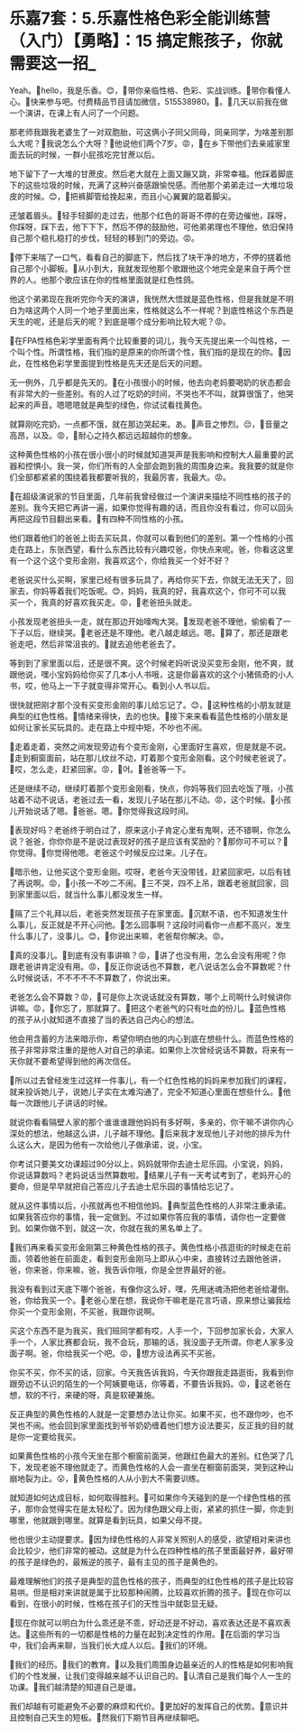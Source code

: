 # 乐嘉7套：5.乐嘉性格色彩全能训练营（入门）【勇略】：15 搞定熊孩子，你就需要这一招_

Yeah。🎼hello，我是乐香。😊，🎼带你亲临性格、色彩、实战训练。🎼带你看懂人心。🎼快来参与吧。付费精品节目请加微信，515538980。🎼。🎼几天以前我在做一个演讲，在课上有人问了一个问题。

那老师我跟我老婆生了一对双胞胎，可这俩小子同父同母，同亲同学，为啥差别那么大呢？🎼我说怎么个大呀？🎼他说他们两个7岁。😡，🎼在乡下带他们去亲戚家里面去玩的时候，一群小屁孩吃完甘蔗以后。

地下留下了一大堆的甘蔗皮。然后老大就在上面又蹦又跳，非常幸福。他踩着脚底下的这些垃圾的时候，充满了这种兴奋感跟愉悦感。而他那个弟弟走过一大堆垃圾皮的时候。😊，🎼把裤脚管给挽起来，而且小心翼翼的踮着脚尖。

还皱着眉头。🎼轻手轻脚的走过去，他那个红色的哥哥不停的在旁边催他，踩呀，你踩呀，踩下去，他下下下，然后不停的鼓励他，可他弟弟理也不理他，依旧保持自己那个稳扎稳打的步伐，轻轻的移到门的旁边。😡。

🎼停下来喘了一口气，看看自己的脚底下，然后找了块干净的地方，不停的搓着他自己那个小脚板。🎼从小到大，我就发现他那个歌跟他这个地完全是来自于两个世界的人。他那个歌应该在你的性格里面就是红色性鸽。

他这个弟弟现在我听完你今天的演讲，我恍然大悟就是蓝色性格，但是我就是不明白为啥这两个人同一个地子里面出来，性格就这么不一样呢？到底性格这个东西是天生的呢，还是后天的呢？到底是哪个成分影响比较大呢？😡。

🎼在FPA性格色彩学里面有两个比较重要的词儿，我今天先提出来一个叫性格，一个叫个性。所谓性格，我们指的是原来的你所谓个性，我们指的是现在的你。🎼因此，在性格色彩学里面提到性格是先天还是后天的问题。

无一例外，几乎都是先天的。🎼在小孩很小的时候，他去向老妈要喝奶的状态都会有非常大的一些差别。有的人过了吃奶的时间，不哭也不不叫，就算很饿了，他哭起来的声音。嗯嗯嗯就是典型的绿色，你试试看找黄色。

就算刚吃完奶，一点都不饿，就在那边哭起来。あ。🎼声音之惨烈。😔，🎼音量之高昂，以及。😡，🎼耐心之持久都远远超越你的想象。

这种黄色性格的小孩在很小很小的时候就知道哭声是我影响和控制大人最重要的武器和控惧小。我一哭，你们所有的人全部会跑到我的周围身边来。我我要的就是你们全部都紧紧的围绕着我都要听我的，我最厉害，我最大。😡。

🎼在超级演说家的节目里面，几年前我曾经做过一个演讲来描绘不同性格的孩子的差别。我今天把它再讲一遍，如果你觉得有趣的话，而且你没有看过，你可以回头再把这段节目翻出来看。🎼有四种不同性格的小孩。

他们跟着他们的爸爸上街去买玩具，你就可以看到他们的差别。第一个性格的小孩走在路上，东张西望，看什么东西比较有兴趣哎爸，你快点来呢。爸，你看这这里有一个这个这个变形金刚，我喜欢这个，你给我买一个好不好？

老爸说买什么买啊，家里已经有很多玩具了，再给你买下去，你就无法无天了，回家去，你妈等着我们吃饭呢。😊，妈妈，我真的好，我喜欢这个，你可不可以我买一个，我真的好喜欢我买走。😡，🎼老爸扭头就走。

小孩发现老爸扭头一走，就在那边开始嚎啕大哭。🎼发现老爸不理他，偷偷看了一下子以后，继续哭。🎼老爸还是不理他。老八越走越远。嗯。🎼算了，那还是跟老爸走吧，然后非常沮丧的。🎼就去追他老爸去了。

等到到了家里面以后，还是很不爽。这个时候老妈听说没买变形金刚，他不爽，就跟他说，嘿小宝妈妈给你买了几本小人书哦，这是你最喜欢的这个小猪佩奇的小人书，哎，他马上一下子就变得非常开心。看到小人书以后。

很快就把刚才那个没有买变形金刚的事儿给忘记了。😊，🎼这种性格的小朋友就是典型的红色性格。🎼情绪来得快，去的也快。🎼接下来来看看蓝色性格的小朋友是如何让家长买玩具的。走在路上中规中矩，不吵也不闹。

🎼走着走着，突然之间发现旁边有个变形金刚，心里面好生喜欢，但是就是不说。🎼走到橱窗面前，站在那儿纹丝不动，盯着那个变形金刚看。这个时候老爸说了。🎼哎，怎么走，赶紧回家。😡，🎼어。🎼爸爸等一下。

还是继续不动，继续盯着那个变形金刚看，快点，你妈等我们回去吃饭了哦，小孩站着不动不说话，老爸过去一看，发现儿子站在那儿不动。😡，这个时候。🎼小孩儿开始说话了嗯。🎼爸爸。嗯。🎼你觉得我这段时间。

🎼表现好吗？老爸终于明白过了，原来这小子肯定心里有鬼啊，还不错啊，你怎么说？爸爸，你你你是不是说过表现好的孩子是应该有奖励的？🎼那你可不可以？🎼你觉得。🎼你觉得他嗯。老爸这个时候反应过来。儿子在。

🎼暗示他，让他买这个变形金刚。哎呀，老爸今天没带钱，赶紧回家吧，以后有钱了再说啊。😡，🎼小孩一不吵二不闹。🎼三不哭，四不上吊，跟着老爸就回家，回到家里面以后，就当什么事儿都没发生一样。

🎼隔了三个礼拜以后，老爸突然发现孩子在家里面。🎼沉默不语，也不知道发生什么事儿，反正就是不开心问他。🎼怎么回事啊？这段时间看你一点都不高兴，发生什么事儿了，没事儿。😊，🎼你说出来嘛，老爸帮你解决。😡。

🎼真的没事儿。🎼到底有没有事讲嘛？😡，🎼讲了也没有用，怎么会没有用呢？你跟老爸讲肯定没有用。😡，🎼反正你说话也不算数，老八说话怎么会不算数呢？什么时候说话，不不不不不不算数了，你说出来。

老爸怎么会不算数？😡，🎼可是你上次说话就没有算数，哪个上司啊什么时候讲你讲嘛。😡，🎼你忘了，那就算了。🎼把这个老爸气的只有吐血的份儿。🎼蓝色性格的孩子从小就知道不直接了当的表达自己内心的想法。

他会用含蓄的方法来暗示你，希望你明白他的内心到底在想些什么。而蓝色性格的孩子非常非常注重的是他人对自己的承诺。如果你上次曾经说话不算数，将来有一天你就不要希望得到他的再次信任。

🎼所以过去曾经发生过这样一件事儿，有一个红色性格的妈妈来参加我们的课程，就来投诉她儿子，说她儿子实在太难沟通了，完全不知道心里面在想些什么。🎼他每一次跟他儿子讲话的时候。

就说你看看隔壁人家的那个谁谁谁跟他妈妈有多好啊，多亲的，你干嘛不讲你内心深处的想法，他越这么讲，儿子越不理他。🎼后来我才发现他儿子对他的排斥为什么这么大，是因为他有一次给他儿子做承诺，说，小宝。

你考试只要美文功课超过90分以上，妈妈就带你去迪士尼乐园。小宝说，妈妈，你说话算数吗？老妈说话当然算数啦。🎼结果儿子有一天考试考到了，老妈开心的要命，但是早早就把自己答应儿子去迪士尼乐园的事情给忘记了。

就从这件事情以后，小孩就再也不相信他妈。🎼典型蓝色性格的人非常注重承诺。如果我答应你的事情，我一定做到。不过如果你答应我的事情，请你也一定要做到。如果你做不到，就这一次，你就在我的黑名单上了。

🎼我们再来看买变形金刚第三种黄色性格的孩子。黄色性格小孩逛街的时候走在前面，领着他爸在前面走，看到变形金刚马上即从心中来，直接转过去跟他爸讲，爸，你来爸，你来嘛，爸，我告诉你哦，你是全世界最好的爸。

我没有看到过天底下哪个爸爸，有像你这么好，嘿，先用迷魂汤把他老爸给灌倒。爸，你给我买一个。🎼老爸心里在想，我说你干嘛老是花言巧语，原来想让骗我给你买一个变形金刚，不买爸，我跟你说啊。

买这个东西不是为我买，我们班同学都有哎，人手一个，下回参加家长会，大家人手一个，人家比赛都会玩，我不会玩，那输的话，我没面子无所谓。你老人家多没面子啊。爸，你给我买一个吧。😡，🎼想方设法再买不买爸。

你买不买，你不买的话，回家。今天我告诉我妈，今天你跟我走路逛街，我看到你跟旁边不认识的陌生的一个阿姨要电话，你等着，不要告诉我妈。😡，🎼这老爸在想，软的不行，来硬的呀，真是软硬兼施。

反正典型的黄色性格的人就是一定要想办法让你买。如果不买，也不跟你吵，也不哭也不闹。他会回到家里面找到爷爷奶奶缠着他们想方设法要买，反正我的目的就是你一定要给我买。

如果黄色性格的小孩今天坐在那个橱窗前面哭，他跟红色最大的差别。红色哭了几下，发现老爸不理他就走了。而黄色性格的人会一直坐在橱窗前面哭，哭到这种山崩地裂为止。😮，🎼黄色性格的人从小到大不需要训练。

就知道如何达成目标，如何取得胜利。🎼可如果你今天碰到的是一个绿色性格的孩子，那你会觉得实在是太轻松了。因为绿色跟父母上街，紧紧的抓住一脚，你走到哪里，他就跟到哪里。就算是看到玩具，如果父母不提。

他也很少主动提要求。🎼因为绿色性格的人非常关照别人的感受，欲望相对来讲也会比较少，他们非常的被动。这就是为什么在四种性格的孩子里面最好养，最好带的孩子是绿色的，最叛逆的孩子，最有主见的孩子是黄色的。

最难理解他们的孩子是典型的蓝色性格的孩子，而典型的红色性格的孩子是比较容易哄。但是相对来讲就是属于比较那种闹腾，比较喜欢折腾的孩子。🎼现在你可以看到，在很小的时候，性格在孩子们的天性当中就彰显无疑。

🎼现在你就可以明白为什么乖还是不乖，好动还是不好动，喜欢表达还是不喜欢表达。🎼这些所有的一切都是性格的力量在起到决定性的作用。🎼在后面的学习当中，我们会再来聊，当我们长大成人以后。🎼我们的环境。

🎼我们的经历。🎼我们的教育。🎼以及我们周围身边最亲近的人的性格是如何影响我们的个性发展，让我们变得越来越不认识自己的。🎼认清自己是我们每个人一生的功课。🎼我们越清楚的知道自己是谁。

我们却越有可能避免不必要的麻烦和代价。🎼更加好的发挥自己的优势。🎼意识并且控制自己天生的短板。🎼然我们下期节目再继续聊吧。

